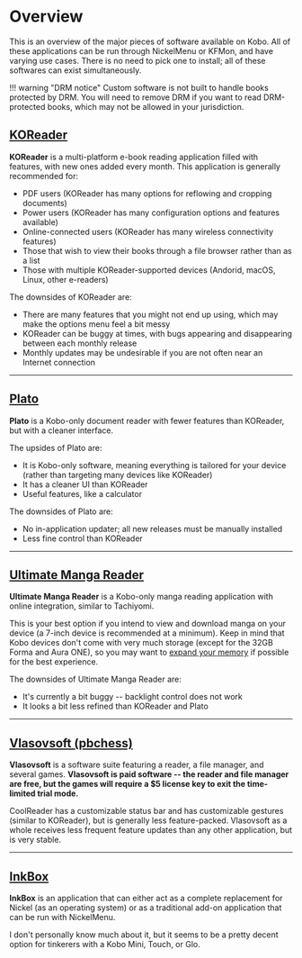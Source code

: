 # Overview

This is an overview of the major pieces of software available on Kobo. All of these applications can be run through NickelMenu or KFMon, and have varying use cases. There is no need to pick one to install; all of these softwares can exist simultaneously.

!!! warning "DRM notice"
	Custom software is not built to handle books protected by DRM. You will need to remove DRM if you want to read DRM-protected books, which may not be allowed in your jurisdiction.

## [KOReader](/kobo/info/readers/koreader)

**KOReader** is a multi-platform e-book reading application filled with features, with new ones added every month. This application is generally recommended for:

- PDF users (KOReader has many options for reflowing and cropping documents)
- Power users (KOReader has many configuration options and features available)
- Online-connected users (KOReader has many wireless connectivity features)
- Those that wish to view their books through a file browser rather than as a list
- Those with multiple KOReader-supported devices (Andorid, macOS, Linux, other e-readers)

The downsides of KOReader are:

- There are many features that you might not end up using, which may make the options menu feel a bit messy
- KOReader can be buggy at times, with bugs appearing and disappearing between each monthly release
- Monthly updates may be undesirable if you are not often near an Internet connection

---

## [Plato](/kobo/info/readers/plato)

**Plato** is a Kobo-only document reader with fewer features than KOReader, but with a cleaner interface. 

The upsides of Plato are:

- It is Kobo-only software, meaning everything is tailored for your device (rather than targeting many devices like KOReader)
- It has a cleaner UI than KOReader
- Useful features, like a calculator

The downsides of Plato are:

- No in-application updater; all new releases must be manually installed
- Less fine control than KOReader

---

## [Ultimate Manga Reader](/kobo/info/readers/ultimate-manga-reader)

**Ultimate Manga Reader** is a Kobo-only manga reading application with online integration, similar to Tachiyomi.

This is your best option if you intend to view and download manga on your device (a 7-inch device is recommended at a minimum). Keep in mind that Kobo devices don't come with very much storage (except for the 32GB Forma and Aura ONE), so you may want to [expand your memory](/kobo/info/expandable-memory) if possible for the best experience.

The downsides of Ultimate Manga Reader are:

- It's currently a bit buggy -- backlight control does not work
- It looks a bit less refined than KOReader and Plato

---

## [Vlasovsoft (pbchess)](/kobo/info/readers/vlasovsoft-launcher)

 **Vlasovsoft** is a software suite featuring a reader, a file manager, and several games. **Vlasovsoft is paid software -- the reader and file manager are free, but the games will require a $5 license key to exit the time-limited trial mode.**
 
 CoolReader has a customizable status bar and has customizable gestures (similar to KOReader), but is generally less feature-packed. Vlasovsoft as a whole receives less frequent feature updates than any other application, but is very stable.
 
---

## [InkBox](/kobo/info/readers/inkbox)

**InkBox** is an application that can either act as a complete replacement for Nickel (as an operating system) or as a traditional add-on application that can be run with NickelMenu.

I don't personally know much about it, but it seems to be a pretty decent option for tinkerers with a Kobo Mini, Touch, or Glo.